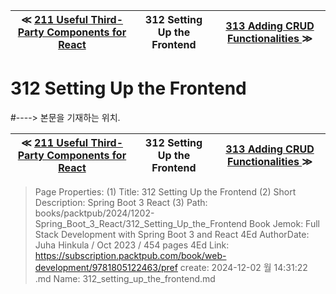 
| ≪ [ 211 Useful Third-Party Components for React ](/books/packtpub/2024/1202-Spring_Boot_3_React/211_Useful_Third-Party_Components_for_React) | 312 Setting Up the Frontend | [ 313 Adding CRUD Functionalities ](/books/packtpub/2024/1202-Spring_Boot_3_React/313_Adding_CRUD_Functionalities) ≫ |
|:----:|:----:|:----:|

# 312 Setting Up the Frontend
#----> 본문을 기재하는 위치.



| ≪ [ 211 Useful Third-Party Components for React ](/books/packtpub/2024/1202-Spring_Boot_3_React/211_Useful_Third-Party_Components_for_React) | 312 Setting Up the Frontend | [ 313 Adding CRUD Functionalities ](/books/packtpub/2024/1202-Spring_Boot_3_React/313_Adding_CRUD_Functionalities) ≫ |
|:----:|:----:|:----:|

> Page Properties:
> (1) Title: 312 Setting Up the Frontend
> (2) Short Description: Spring Boot 3 React
> (3) Path: books/packtpub/2024/1202-Spring_Boot_3_React/312_Setting_Up_the_Frontend
> Book Jemok: Full Stack Development with Spring Boot 3 and React 4Ed
> AuthorDate: Juha Hinkula / Oct 2023 / 454 pages 4Ed
> Link: https://subscription.packtpub.com/book/web-development/9781805122463/pref
> create: 2024-12-02 월 14:31:22
> .md Name: 312_setting_up_the_frontend.md

